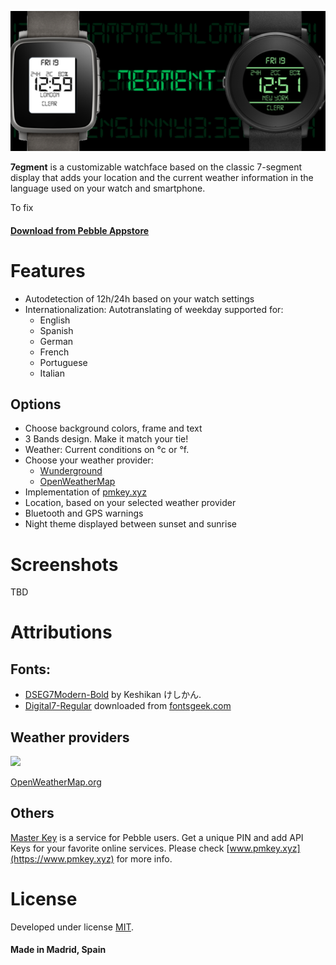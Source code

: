 ![Banner](https://raw.githubusercontent.com/dieghernan/7egment/master/store/Banner.png)

**7egment** is a customizable watchface based on the classic 7-segment display that adds your location and the current weather information in the language used on your watch and smartphone.

To fix
#### [Download from Pebble Appstore](https://apps.getpebble.com/applications/58c2f7110dfc32a52a00081f)

# Features
* Autodetection of 12h/24h based on your watch settings
* Internationalization: Autotranslating of weekday supported for:
  * English 
  * Spanish
  * German
  * French
  * Portuguese
  * Italian

## Options
 * Choose background colors, frame and text
 * 3 Bands design. Make it match your tie!
 * Weather: Current conditions on °c or °f.
 * Choose your weather provider:
    * [Wunderground](https://www.wunderground.com/?apiref=fb6856330e74c168)
    * [OpenWeatherMap](https://openweathermap.org/)
 * Implementation of [pmkey.xyz](https://www.pmkey.xyz)    
 * Location, based on your selected weather provider
 * Bluetooth and GPS warnings
 * Night theme displayed between sunset and sunrise
 
# Screenshots
TBD

# Attributions
## Fonts: 
 * [DSEG7Modern-Bold](http://www.keshikan.net/fonts-e.html) by  Keshikan けしかん.
 * [Digital7-Regular](https://fontsgeek.com/fonts/Digital7-Regular) downloaded from [fontsgeek.com](http://fontsgeek.com)
  
## Weather providers  

<a href="https://www.wunderground.com/?apiref=fb6856330e74c168"><img src="https://icons.wxug.com/logos/PNG/wundergroundLogo_4c.png" width="120" ></a>

[OpenWeatherMap.org](https://openweathermap.org/)

## Others

[Master Key](https://www.pmkey.xyz) is a service for Pebble users. Get a unique PIN and add API Keys for your favorite online services. Please check [www.pmkey.xyz](https://www.pmkey.xyz) for more info.

# License
Developed under license [MIT](https://raw.githubusercontent.com/dieghernan/7egment/master/LICENSE).


#### Made in Madrid, Spain
